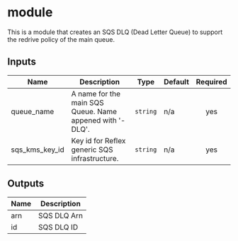 # module

This is a module that creates an SQS DLQ (Dead Letter Queue) to support the redrive policy of the main queue.

## Inputs

| Name | Description | Type | Default | Required |
|------|-------------|------|---------|:-----:|
| queue\_name | A name for the main SQS Queue. Name appened with '-DLQ'. | `string` | n/a | yes |
| sqs\_kms\_key\_id | Key id for Reflex generic SQS infrastructure. | `string` | n/a | yes |

## Outputs

| Name | Description |
|------|-------------|
| arn | SQS DLQ Arn |
| id | SQS DLQ ID |
